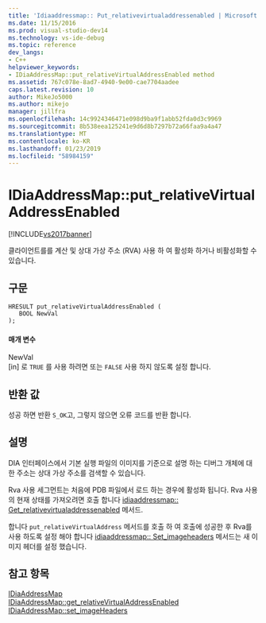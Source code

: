 ```yaml
---
title: 'Idiaaddressmap:: Put_relativevirtualaddressenabled | Microsoft Docs'
ms.date: 11/15/2016
ms.prod: visual-studio-dev14
ms.technology: vs-ide-debug
ms.topic: reference
dev_langs:
- C++
helpviewer_keywords:
- IDiaAddressMap::put_relativeVirtualAddressEnabled method
ms.assetid: 767c078e-8ad7-4940-9e00-cae7704aadee
caps.latest.revision: 10
author: MikeJo5000
ms.author: mikejo
manager: jillfra
ms.openlocfilehash: 14c9924346471e098d9ba9f1abb52fda0d3c9969
ms.sourcegitcommit: 8b538eea125241e9d6d8b7297b72a66faa9a4a47
ms.translationtype: MT
ms.contentlocale: ko-KR
ms.lasthandoff: 01/23/2019
ms.locfileid: "58984159"
---
```

# <a name="idiaaddressmapputrelativevirtualaddressenabled"></a>IDiaAddressMap::put_relativeVirtualAddressEnabled
[!INCLUDE[vs2017banner](../../includes/vs2017banner.md)]

클라이언트를를 계산 및 상대 가상 주소 (RVA) 사용 하 여 활성화 하거나 비활성화할 수 있습니다.  
  
## <a name="syntax"></a>구문  
  
```cpp#  
HRESULT put_relativeVirtualAddressEnabled (   
   BOOL NewVal  
);  
```  
  
#### <a name="parameters"></a>매개 변수  
 NewVal  
 [in] 로 `TRUE` 를 사용 하려면 또는 `FALSE` 사용 하지 않도록 설정 합니다.  
  
## <a name="return-value"></a>반환 값  
 성공 하면 반환 `S_OK`고, 그렇지 않으면 오류 코드를 반환 합니다.  
  
## <a name="remarks"></a>설명  
 DIA 인터페이스에서 기본 실행 파일의 이미지를 기준으로 설명 하는 디버그 개체에 대 한 주소는 상대 가상 주소를 검색할 수 있습니다.  
  
 Rva 사용 세그먼트는 처음에 PDB 파일에서 로드 하는 경우에 활성화 됩니다. Rva 사용의 현재 상태를 가져오려면 호출 합니다 [idiaaddressmap:: Get_relativevirtualaddressenabled](../../debugger/debug-interface-access/idiaaddressmap-get-relativevirtualaddressenabled.md) 메서드.  
  
 합니다 `put_relativeVirtualAddress` 메서드를 호출 하 여 호출에 성공한 후 Rva를 사용 하도록 설정 해야 합니다 [idiaaddressmap:: Set_imageheaders](../../debugger/debug-interface-access/idiaaddressmap-set-imageheaders.md) 메서드는 새 이미지 헤더를 설정 했습니다.  
  
## <a name="see-also"></a>참고 항목  
 [IDiaAddressMap](../../debugger/debug-interface-access/idiaaddressmap.md)   
 [IDiaAddressMap::get_relativeVirtualAddressEnabled](../../debugger/debug-interface-access/idiaaddressmap-get-relativevirtualaddressenabled.md)   
 [IDiaAddressMap::set_imageHeaders](../../debugger/debug-interface-access/idiaaddressmap-set-imageheaders.md)
